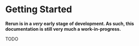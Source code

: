 # Getting Started

**Rerun is in a *very* early stage of development. As such, this documentation is still very much a work-in-progress.**

TODO
